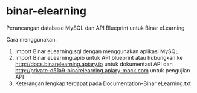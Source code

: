 # binar-elearning
Perancangan database MySQL dan API Blueprint untuk Binar eLearning

Cara menggunakan:
1. Import Binar eLearning.sql dengan menggunakan aplikasi MySQL.
2. Import Binar eLearning.apib untuk API blueprint atau hubungkan ke http://docs.binarelearning.apiary.io untuk dokumentasi API dan http://private-d51a9-binarelearning.apiary-mock.com untuk pengujian API
3. Keterangan lengkap terdapat pada Documentation-Binar eLearning.txt
